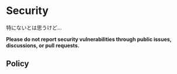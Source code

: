 # Security

特にないとは思うけど...

**Please do not report security vulnerabilities through public issues, discussions, or pull requests.**

## Policy
